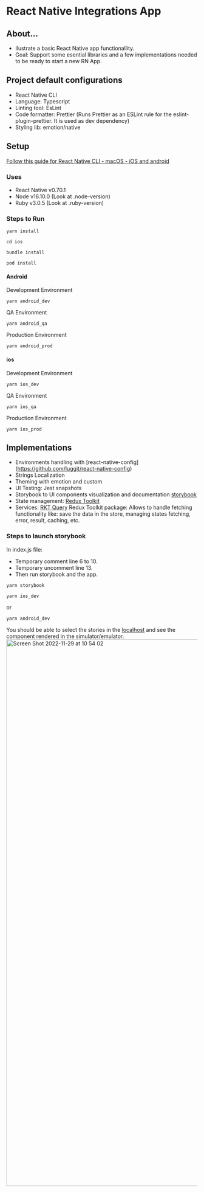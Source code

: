 # React Native Integrations App

<h2>About...</h2>

- Ilustrate a basic React Native app functionallity.
- Goal: Support some esential libraries and a few implementations needed to be ready to start a new RN App.

<h2>Project default configurations</h2>

- React Native CLI
- Language: Typescript
- Linting tool: EsLint
- Code formatter: Prettier
  (Runs Prettier as an ESLint rule for the eslint-plugin-prettier. It is used as dev dependency)
- Styling lib: emotion/native

<h2>Setup</h2>

[Follow this guide for React Native CLI - macOS - iOS and android](https://reactnative.dev/docs/environment-setup)

<h3>Uses</h3>

- React Native v0.70.1
- Node v16.10.0 (Look at \.node-version)
- Ruby v3.0.5 (Look at \.ruby-version)

<h3>Steps to Run</h3>

```
yarn install
```

```
cd ios
```

```
bundle install
```

```
pod install
```

<h4>Android</h4>
Development Environment

```
yarn android_dev
```

QA Environment

```
yarn android_qa
```

Production Environment

```
yarn android_prod
```

<h4>ios</h4>
Development Environment

```
yarn ios_dev
```

QA Environment

```
yarn ios_qa
```

Production Environment

```
yarn ios_prod
```

<h2>Implementations</h2>

- Environments handling with [react-native-config] (https://github.com/luggit/react-native-config)
- Strings Localization
- Theming with emotion and custom
- UI Testing: Jest snapshots
- Storybook to UI components visualization and documentation [storybook](https://storybook.js.org/docs/react/get-started/introduction)
- State management: [Redux Toolkit](https://redux-toolkit.js.org/introduction/getting-started)
- Services: [RKT Query](https://redux-toolkit.js.org/rtk-query/overview) Redux Toolkit package: Allows to handle fetching functionality like: save the data in the store, managing states fetching, error, result, caching, etc.

<h3>Steps to launch storybook</h3>

In index.js file:

- Temporary comment line 6 to 10.
- Temporary uncomment line 13.
- Then run storybook and the app.

```
yarn storybook
```

```
yarn ios_dev
```

or

```
yarn android_dev
```

You should be able to select the stories in the [localhost](http://localhost:7007/?path=/story/welcome--to-storybook) and see the component rendered in the simulator/emulator.
<img width="1438" alt="Screen Shot 2022-11-29 at 10 54 02" src="https://user-images.githubusercontent.com/6572064/204593623-0d751e46-b427-4a1b-912f-77b59bf2ff10.png">
